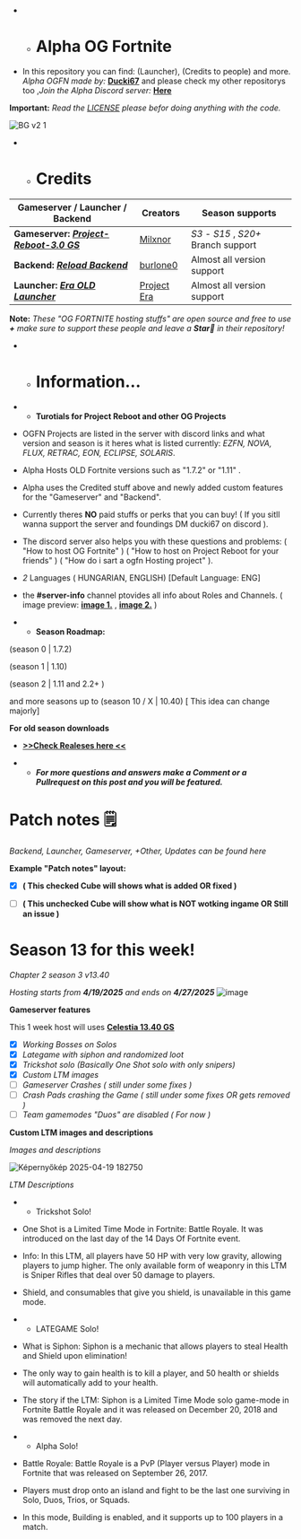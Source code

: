  - - # Alpha OG Fortnite
 - In this repository you can find: (Launcher), (Credits to people) and more.
 *Alpha OGFN made by:* [**Ducki67**](https://github.com/Ducki67) and please check my other repositorys too ,*Join the Alpha Discord server:* [**Here**](https://discord.gg/YwcSnhedQm)

**Important:** *Read the [LICENSE](https://github.com/Ducki67/Alpha-OG-Fortnite/blob/main/LICENSE) please befor doing anything with the code.*

![BG v2 1](https://github.com/user-attachments/assets/97931ae1-8170-47c6-9af6-210915a1d395)


- - # Credits
|  Gameserver / Launcher / Backend  |  Creators  | Season supports |
|--------------|--------------|-------------|
|**Gameserver:** [***Project-Reboot-3.0 GS***](https://github.com/Milxnor/Project-Reboot-3.0) | [Milxnor](https://github.com/Milxnor) | *S3* - *S15* , *S20+* Branch support |
| **Backend:** [***Reload Backend***](https://github.com/Project-Reload/Reload-Backend) | [burlone0](https://github.com/burlone0) | Almost all version support |
| **Launcher:** [***Era OLD Launcher***](https://github.com/EraFNOrg/Era-Launcher) | [Project Era](https://github.com/EraFNOrg) |  Almost all version support |

**Note:** *These "OG FORTNITE hosting stuffs" are open source and free to use **+** make sure to support these people and leave a **Star🌟** in their repository!*

- - # Information...

 -  - **Turotials for Project Reboot and other OG Projects**
 - OGFN Projects are listed in the server with discord links and what version and season is it
heres what is listed currently: *EZFN, NOVA, FLUX, RETRAC, EON, ECLIPSE, SOLARIS*.
 - Alpha Hosts OLD Fortnite versions such as "1.7.2" or "1.11" .
 - Alpha uses the Credited stuff above and newly added custom features for the "Gameserver" and "Backend".
 - Currently theres **NO** paid stuffs or perks that you can buy! ( If you sitll wanna support the server and foundings DM ducki67 on discord ).
 - The discord server also helps you with these questions and problems: 
( "How to host OG Fortnite" )
( "How to host on Project Reboot for your friends" )
( "How do i sart a ogfn Hosting project" ).

 - *2* Languages ( HUNGARIAN, ENGLISH) [Default Language: ENG]  
 - the  **#server-info** channel ptovides all info about Roles and Channels. ( image preview: [**image 1.**](https://github.com/user-attachments/assets/2a4a0977-3623-4263-a08d-6e5303dc29e8)  ,
   [**image 2.**](https://github.com/user-attachments/assets/0ce863c4-f2c7-4bdf-ac97-a3f95618fa85) )

 - - **Season Roadmap:**

(season 0 | 1.7.2) 

(season 1 | 1.10) 

(season 2 | 1.11 and 2.2+ ) 

and more seasons up to (season 10 / X  | 10.40) [ This idea can change majorly]

**For old season downloads**

 - [**>>Check Realeses here <<**](https://github.com/Ducki67/Alpha-OG-Fortnite/releases)

 - - ***For more questions and answers make a Comment or a Pullrequest on this post and you will be featured.***



# Patch notes 🗒
*Backend, Launcher, Gameserver, +Other, Updates can be found here*

**Example "Patch notes" layout:**


* [X] **( This checked Cube will shows what is added  OR fixed )**
* [ ] **( This unchecked Cube will show what is NOT wotking ingame OR Still an issue )**



# Season 13 for this week!

*Chapter 2 season 3 v13.40*

*Hosting starts from **4/19/2025** and ends on **4/27/2025***
![image](https://github.com/user-attachments/assets/a80aeffc-c463-4474-9af9-bcb0aeac7441)

**Gameserver features**

This 1 week host will uses [**Celestia 13.40 GS**](https://github.com/plooshi/CelestiaGS)
* [X] *Working Bosses on Solos*
* [X] *Lategame with siphon and randomized loot*
* [X] *Trickshot solo (Basically One Shot solo with only  snipers)*
* [X] *Custom LTM images*
* [ ] *Gameserver Crashes ( still under some fixes )*
* [ ] *Crash Pads crashing the Game ( still under some fixes OR gets removed )*
* [ ] *Team gamemodes "Duos" are disabled ( For now )*

**Custom LTM images and descriptions**

*Images and descriptions*

![Képernyőkép 2025-04-19 182750](https://github.com/user-attachments/assets/b4a4406d-f3e5-4e00-b17f-fd5e6bfea3df)

*LTM Descriptions*

- - Trickshot Solo!
- One Shot is a Limited Time Mode in Fortnite: Battle Royale. It was introduced on the last day of the 14 Days Of Fortnite event.
- Info: In this LTM, all players have 50 HP with very low gravity, allowing players to jump higher. The only available form of weaponry in this LTM is Sniper Rifles that deal over 50 damage to players.
- Shield, and consumables that give you shield, is unavailable in this game mode.


- - LATEGAME Solo! 
- What is Siphon: Siphon is a mechanic that allows players to steal Health and Shield upon elimination! 
- The only way to gain health is to kill a player, and 50 health or shields will automatically add to your health.
- The story if the LTM: Siphon is a Limited Time Mode solo game-mode in Fortnite Battle Royale and it was released on December 20, 2018 and was removed the next day.


- - Alpha Solo!
- Battle Royale: Battle Royale is a PvP (Player versus Player) mode in Fortnite that was released on September 26, 2017.
- Players must drop onto an island and fight to be the last one surviving in Solo, Duos, Trios, or Squads. 
- In this mode, Building is enabled, and it supports up to 100 players in a match.










